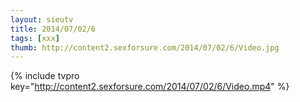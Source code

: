 ```yaml
--- 
layout: sieutv
title: 2014/07/02/6
tags: [xxx]
thumb: http://content2.sexforsure.com/2014/07/02/6/Video.jpg
---
```

{% include tvpro key="http://content2.sexforsure.com/2014/07/02/6/Video.mp4" %} 
